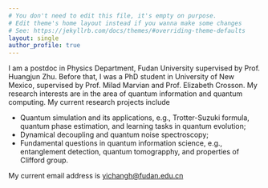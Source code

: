 ```yaml
---
# You don't need to edit this file, it's empty on purpose.
# Edit theme's home layout instead if you wanna make some changes
# See: https://jekyllrb.com/docs/themes/#overriding-theme-defaults
layout: single
author_profile: true
---
```


I am a postdoc in Physics Department, Fudan University supervised by Prof. Huangjun Zhu. Before that, I was a PhD student in University of New Mexico, supervised by Prof. Milad Marvian and Prof. Elizabeth Crosson. My research interests are in the area of quantum information and quantum computing.  My current research projects include

- Quantum simulation and its applications, e.g., Trotter-Suzuki formula, quantum phase estimation, and learning tasks in quantum evolution;
- Dynamical decoupling and quantum noise spectroscopy;
- Fundamental questions in quantum information science, e.g., entanglement detection, quantum tomograpphy, and properties of Clifford group.

My current email address is yichangh@fudan.edu.cn
